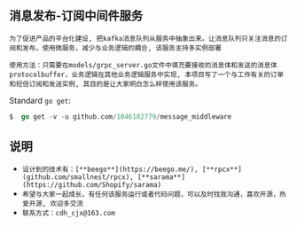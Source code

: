 ## 消息发布-订阅中间件服务
    为了促进产品的平台化建设, 把kafka消息队列从服务中抽象出来。让消息队列只关注消息的订阅和发布，使用微服务，减少与业务逻辑的耦合, 该服务支持多实例部署

    使用方法：只需要在models/grpc_server.go文件中填充要接收的消息体和发送的消息体protocolbuffer，业务逻辑在其他业务逻辑服务中实现, 本项目写了一个与工作有关的订单和短信订阅和发送实例, 其目的是让大家明白怎么样使用该服务。

Standard  `go get`:

```go
$  go get -v -u github.com/1046102779/message_middleware
```



## 说明

+ `设计到的技术有：[**beego**](https://beego.me/), [**rpcx**](github.com/smallnest/rpcx), [**sarama**](https://github.com/Shopify/sarama)`
+ `希望与大家一起成长，有任何该服务运行或者代码问题，可以及时找我沟通，喜欢开源，热爱开源, 欢迎多交流`   
+ `联系方式：cdh_cjx@163.com`

